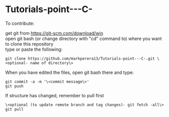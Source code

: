 # Tutorials-point---C-
  
  
To contribute: 
  
get git from https://git-scm.com/download/win  
open git bash (or change directory with "cd" command to) where you want to clone this repository  
type or paste the following:  

    git clone https://github.com/markperera13/Tutorials-point---C-.git \<optional- name of directory\>  

When you have edited the files, open git bash there and type:  

    git commit -a -m '\<commit message\>'  
    git push  

If structure has changed, remember to pull first  

    \<optional (to update remote branch and tag changes)- git fetch -all\>  
    git pull  
